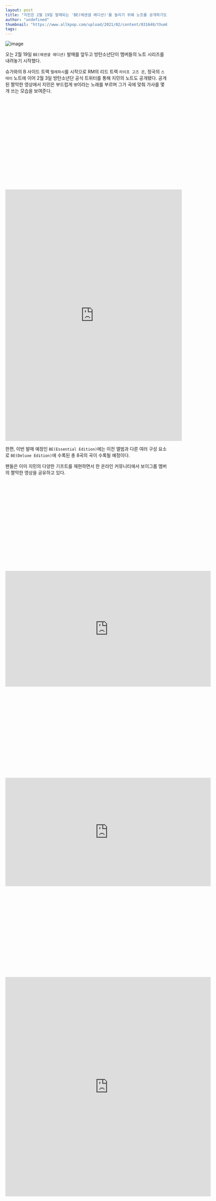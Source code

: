 ```yaml
---
layout: post
title: "지민은 2월 19일 발매되는 'BE(에센셜 에디션)'를 놀리기 위해 노트를 공개하기도 한다."
author: "undefined"
thumbnail: "https://www.allkpop.com/upload/2021/02/content/031648/thumb/1612388923-image.png"
tags: 
---
```



![image](https://www.allkpop.com/upload/2021/02/content/031648/1612388923-image.png)

오는 2월 19일 `BE(에센셜 에디션)` 발매를 앞두고 방탄소년단이 멤버들의 노트 시리즈를 내려놓기 시작했다.

슈가와의 B 사이드 트랙 `텔레파시`를 시작으로 RM의 리드 트랙 `라이프 고즈 온`, 정국의 `스테이` 노트에 이어 2월 3일 방탄소년단 공식 트위터를 통해 지민의 노트도 공개됐다. 공개된 짤막한 영상에서 지민은 부드럽게 `병`이라는 노래를 부르며 그가 곡에 맞춰 가사를 몇 개 쓰는 모습을 보여준다.


<div class="video_wrapper" style="padding-top: 56.25%;">
    <iframe id="twitter-widget-0" scrolling="no" frameborder="0" allowtransparency="true" allowfullscreen="true" class="" style="position: static; visibility: visible; width: 550px; height: 784px; display: block; flex-grow: 1;" title="Twitter Tweet" src="https://platform.twitter.com/embed/index.html?creatorScreenName=allkpop&amp;dnt=false&amp;embedId=twitter-widget-0&amp;frame=false&amp;hideCard=false&amp;hideThread=false&amp;id=1356980775070011392&amp;lang=en&amp;origin=https%3A%2F%2Fwww.allkpop.com%2Farticle%2F2021%2F02%2Fjimin-also-releases-his-notes-to-tease-be-essential-edition-that-will-release-on-february-19&amp;siteScreenName=allkpop&amp;theme=light&amp;widgetsVersion=ed20a2b%3A1601588405575&amp;width=550px" data-tweet-id="1356980775070011392"></iframe>
</div>


한편, 이번 발매 예정인 `BE(Essential Edition)`에는 이전 앨범과 다른 여러 구성 요소로 `BE(Deluxe Edition)`에 수록된 총 8곡의 곡이 수록될 예정이다.

팬들은 이미 지민의 다양한 기프트를 재현하면서 한 온라인 커뮤니티에서 보이그룹 멤버의 짤막한 영상을 공유하고 있다.


<div class="video_wrapper" style="padding-top: 56.25%;">
    <iframe src="https://gfycat.com/ifr/PolishedSilentArgentinehornedfrog" frameborder="0" scrolling="no" allowfullscreen="" width="640" height="361"></iframe>
</div>



<div class="video_wrapper" style="padding-top: 56.25%;">
    <iframe src="https://gfycat.com/ifr/BlaringAmusingBedbug" frameborder="0" scrolling="no" allowfullscreen="" width="640" height="338"></iframe>
</div>



<div class="video_wrapper" style="padding-top: 56.25%;">
    <iframe src="https://gfycat.com/ifr/SilkyWebbedAbalone" frameborder="0" scrolling="no" allowfullscreen="" width="640" height="684"></iframe>
</div>

